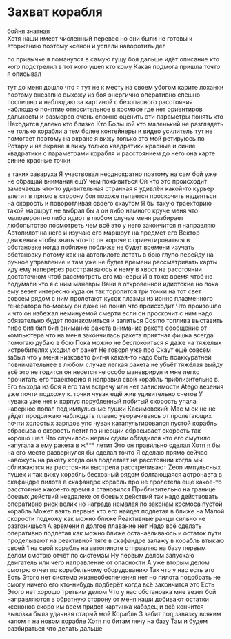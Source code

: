 Захват корабля
===============

бойня знатная  
 Хотя наши имеет численный перевес но они были не готовы к вторжению поэтому ксенон и успели наворотить дел  

 по привычке я ломанулся в самую гущу боя дальше идёт описание кто кого подстрелил в тот кого ушел кто кому Какая подмога пришла точто я описывал  

 тут до меня дошло что я тут не к месту на своем убогом карите лоханки поэтому внезапно выхожу из боя энергично оперативно спешно поспешно и наблюдаю за картиной с безопасного расстояния наблюдаю понятие относительное в космосе где нет ориентиров дальности и размеров очень сложно оценить эти параметры понять кто Находится далеко кто близко Кто Большой кто маленький  не разглядеть не только корабли а тем более контейнеры и видео усилитель тут не помогает поэтому на экране я вижу только это мой ретируюсь по  Ротару и на экране я вижу только квадратики красные и синие квадратики с параметрами корабля и расстоянием до него  она карте синие красные точки
 
в таких заваруха Я участвовал неоднократно поэтому на сам бой уже   не обращай внимания ещУ чем поживиться
 Ой что это происходит замечаешь что-то удивительная странная я удивлён какой-то курьер влетит в прямо в сторону боя похоже пытается проскочить надеяться на скорость и поворотливая своего скаутом Я бы такую траекторию такой маршрут не выбрал бы а он либо намного круче меня что маловероятно либо идиот в любом случае меня разбирает любопытство посмотреть чем всё это у него закончится я направляю Автопилот на него и изучаю его маршрут на предмет его Вектор движения чтобы знать что-то он короче с ориентироваться в обстановке когда поближе поближе не будет времени изучать обстановку потому как на автопилоте летать в бою глупо перейду на ручное управление и там уже не будет времени рассматривать карты иду ему наперерез расстраиваюсь к нему в хвост на расстоянии достаточном чтоб рассмотреть его маневры И в тоже время чтоб не подумали что я с ним маневры Вани в откровенной идиотские но пока ему везет интересно куда он так торопится три точки на тот свет совсем рядом с ним пролетают кусок плазмы из ионно плазменного генератора по-моему он даже не понял что происходит Что произошло и что он избежал неминуемой смерти если он проскочит с ним надо обязательно будет познакомиться и залиться Cosmo топлива выставить пиво
 бип бип бип внимание ракета внимание ракета
 сообщение от компьютера что на меня закончилась ракета приятная фишка всегда помогаю дубаю в бою Пока можно не беспокоиться я даже на тяжелых истребителях уходил от ракет Не говоря уже про Скаут ещё совсем забыл что у меня низковато фигня какая-то надо быть поаккуратней повнимательнее в любом случае легкая ракета не убьёт тяжёлая выйду всё это не годится
 он несется не особо маневрируя и мне легко прочитать его траекторию я направил свой корабль приблизительно в. Его выхода из боя я его там встречу или нет зависимости Atego везения уже почти подхожу к. точки чувак ещё жив удивительно счетов У чувака уже нет и корпус порубленный побитый скорость упала наверное попал под импульсные пушки Касимовский iMac м ок не не уйдет продолжаю наблюдать плавно уворачиваясь от пролетающих почти холостых зарядов упс чувак катапультировался пустой корабль сбрасываю скорость летит по инерции сбрасывает скорость так хорошо шел Что случилось нервы сдали обгадился что его смутило напугала а ему ракета в ж*** летит Это он правильно сделал Хотя я бы на его месте развернулся бы сделал точто Я сделаю прямо сейчас навожусь на ракету когда она подлетает на расстоянии когда мы сближаются на расстоянии выстрела расстреливают Zeon импульсных пушек и так вижу корабль бесхозный рядом болтающаяся астронавта в скафандре пилота в скафандре корабль про не пролетела еще какое-то расстояние какое-то время я становился Приблизительно на границе боевых действий невдалеке от боевых действий так надо действовать оперативно риск велик но награда немалая по законам космоса пустой корабль Может взять первые кто его найдет подлетая в ближе на Малой скорости подхожу как можно ближе Реактивные ранцы сильно не разгонишься А времени я долгое плавание нет Надо всё сделать оперативно подлетая как можно ближе останавливаюсь и остаток пути проделывают на реактивной тяге в скафандре залажу в корабль втыкаю своей 1 на свой корабль на автопилоте отправляю на базу первым делом смотрю отчёт по системам Ну первым делом запускаю двигатель или чего направление от опасности А уже вторым делом смотрю отчет по корабельному оборудованию Так что у нас есть это Есть Этого нет  система жизнеобеспечения нет но пилота подобрать не смогу ничего его кто-нибудь подберёт когда всё закончится это Есть Этого нет хорошо третьим делом Что у нас обстановка мне везет бой направляются в обратную сторону от меня наши добивают остатки ксенонов скоро им всем придет картинка кабздец и всё кончится вывозка была удачная старый мой Корабль 3 забит под завязку всяким калом я на новом корабле Хотя по битам лечу на базу Там и будем разбираться что делать дальше


